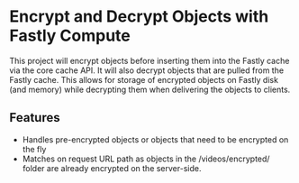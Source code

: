 # Encrypt and Decrypt Objects with Fastly Compute

This project will encrypt objects before inserting them into the Fastly cache via the core cache API. It will also decrypt objects that are pulled from the Fastly cache. This allows for storage of encrypted objects on Fastly disk (and memory) while decrypting them when delivering the objects to clients.

## Features

- Handles pre-encrypted objects or objects that need to be encrypted on the fly
- Matches on request URL path as objects in the /videos/encrypted/ folder are already encrypted on the server-side.